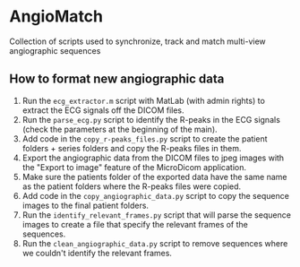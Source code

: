 # AngioMatch
Collection of scripts used to synchronize, track and match multi-view angiographic sequences


## How to format new angiographic data
1. Run the `ecg_extractor.m` script with MatLab (with admin rights) to extract the ECG signals off the DICOM files.
2. Run the `parse_ecg.py` script to identify the R-peaks in the ECG signals (check the parameters at the beginning of the main).
3. Add code in the `copy_r-peaks_files.py` script to create the patient folders + series folders and copy the R-peaks files in them.
4. Export the angiographic data from the DICOM files to jpeg images with the "Export to image" feature of the MicroDicom application.
5. Make sure the patients folder of the exported data have the same name as the patient folders where the R-peaks files were copied.
5. Add code in the `copy_angiographic_data.py` script to copy the sequence images to the final patient folders.
6. Run the `identify_relevant_frames.py` script that will parse the sequence images to create a file that specify the relevant frames of the sequences.
7. Run the `clean_angiographic_data.py` script to remove sequences where we couldn't identify the relevant frames.

